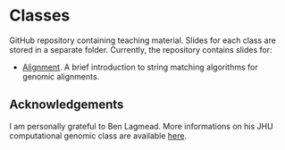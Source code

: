 # Classes

GitHub repository containing teaching material. Slides for each class are stored in a separate folder. Currently, the repository contains slides for:

* [Alignment](/Alignment/). A brief introduction to string matching algorithms for genomic alignments.


## Acknowledgements

I am personally grateful to Ben Lagmead. More informations on his JHU computational genomic class are available [here](https://github.com/BenLangmead/comp-genomics-class).
